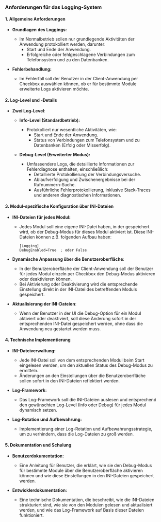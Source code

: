 ### Anforderungen für das Logging-System

#### 1. **Allgemeine Anforderungen**

- **Grundlagen des Loggings:**
  - Im Normalbetrieb sollen nur grundlegende Aktivitäten der Anwendung protokolliert werden, darunter:
    - Start und Ende der Anwendung.
    - Erfolgreiche oder fehlgeschlagene Verbindungen zum Telefonsystem und zu den Datenbanken.

- **Fehlerbehandlung:**
  - Im Fehlerfall soll der Benutzer in der Client-Anwendung per Checkbox auswählen können, ob er für bestimmte Module erweiterte Logs aktivieren möchte.

#### 2. **Log-Level und -Details**

- **Zwei Log-Level:**
  - **Info-Level (Standardbetrieb):**
    - Protokolliert nur wesentliche Aktivitäten, wie:
      - Start und Ende der Anwendung.
      - Status von Verbindungen zum Telefonsystem und zu Datenbanken (Erfolg oder Misserfolg).
  
  - **Debug-Level (Erweiterter Modus):**
    - Umfassendere Logs, die detaillierte Informationen zur Fehlerdiagnose enthalten, einschließlich:
      - Detaillierte Protokollierung der Verbindungsversuche.
      - Ablaufverfolgung und Zwischenergebnisse bei der Rufnummern-Suche.
      - Ausführliche Fehlerprotokollierung, inklusive Stack-Traces und anderen diagnostischen Informationen.

#### 3. **Modul-spezifische Konfiguration über INI-Dateien**

- **INI-Dateien für jedes Modul:**
  - Jedes Modul soll eine eigene INI-Datei haben, in der gespeichert wird, ob der Debug-Modus für dieses Modul aktiviert ist. Diese INI-Dateien können z.B. folgenden Aufbau haben:
    ```
    [Logging]
    DebugEnabled=True  ; oder False
    ```
  
- **Dynamische Anpassung über die Benutzeroberfläche:**
  - In der Benutzeroberfläche der Client-Anwendung soll der Benutzer für jedes Modul einzeln per Checkbox den Debug-Modus aktivieren oder deaktivieren können.
  - Bei Aktivierung oder Deaktivierung wird die entsprechende Einstellung direkt in der INI-Datei des betreffenden Moduls gespeichert.

- **Aktualisierung der INI-Dateien:**
  - Wenn der Benutzer in der UI die Debug-Option für ein Modul aktiviert oder deaktiviert, soll diese Änderung sofort in der entsprechenden INI-Datei gespeichert werden, ohne dass die Anwendung neu gestartet werden muss.

#### 4. **Technische Implementierung**

- **INI-Dateiverwaltung:**
  - Jede INI-Datei soll von dem entsprechenden Modul beim Start eingelesen werden, um den aktuellen Status des Debug-Modus zu ermitteln.
  - Änderungen an den Einstellungen über die Benutzeroberfläche sollen sofort in den INI-Dateien reflektiert werden.

- **Log-Framework:**
  - Das Log-Framework soll die INI-Dateien auslesen und entsprechend den gewünschten Log-Level (Info oder Debug) für jedes Modul dynamisch setzen.

- **Log-Rotation und Aufbewahrung:**
  - Implementierung einer Log-Rotation und Aufbewahrungsstrategie, um zu verhindern, dass die Log-Dateien zu groß werden.

#### 5. **Dokumentation und Schulung**

- **Benutzerdokumentation:**
  - Eine Anleitung für Benutzer, die erklärt, wie sie den Debug-Modus für bestimmte Module über die Benutzeroberfläche aktivieren können und wie diese Einstellungen in den INI-Dateien gespeichert werden.

- **Entwicklerdokumentation:**
  - Eine technische Dokumentation, die beschreibt, wie die INI-Dateien strukturiert sind, wie sie von den Modulen gelesen und aktualisiert werden, und wie das Log-Framework auf Basis dieser Dateien funktioniert.
